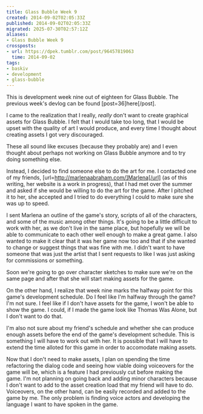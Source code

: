 ```yaml
---
title: Glass Bubble Week 9
created: 2014-09-02T02:05:33Z
published: 2014-09-02T02:05:33Z
migrated: 2025-07-30T02:57:12Z
aliases:
- Glass Bubble Week 9
crossposts:
- url: https://dpek.tumblr.com/post/96457819063
  time: 2014-09-02
tags:
- baskiv
- development
- glass-bubble
---
```


This is development week nine out of eighteen for Glass Bubble. The previous week's devlog can be found [post=36]here[/post].

I came to the realization that I really, *really* don't want to create graphical assets for Glass Bubble. I felt that I would take too long, that I would be upset with the quality of art I would produce, and every time I thought about creating assets I got very discouraged.

These all sound like excuses (because they probably are) and I even thought about perhaps not working on Glass Bubble anymore and to try doing something else.

Instead, I decided to find someone else to do the art for me. I contacted one of my friends, [url=http://marlenaabraham.com/]Marlena[/url] (as of this writing, her website is a work in progress), that I had met over the summer and asked if she would be willing to do the art for the game. After I pitched it to her, she accepted and I tried to do everything I could to make sure she was up to speed.

I sent Marlena an outline of the game's story, scripts of all of the characters, and some of the music among other things. It's going to be a little difficult to work with her, as we don't live in the same place, but hopefully we will be able to communicate to each other well enough to make a great game. I also wanted to make it clear that it was her game now too and that if she wanted to change or suggest things that was fine with me. I didn't want to have someone that was just the artist that I sent requests to like I was just asking for commissions or something.

Soon we're going to go over character sketches to make sure we're on the same page and after that she will start making assets for the game.

On the other hand, I realize that week nine marks the halfway point for this game's development schedule. Do I feel like I'm halfway through the game? I'm not sure. I feel like if I don't have assets for the game, I won't be able to show the game. I could, if I made the game look like Thomas Was Alone, but I don't want to do that.

I'm also not sure about my friend's schedule and whether she can produce enough assets before the end of the game's development schedule. This is something I will have to work out with her. It is possible that I will have to extend the time alloted for this game in order to accomodate making assets.

Now that I don't need to make assets, I plan on spending the time refactoring the dialog code and seeing how viable doing voiceovers for the game will be, which is a feature I had previously cut before making the game. I'm not planning on going back and adding minor characters because I don't want to add to the asset creation load that my friend will have to do. Voiceovers, on the other hand, can be easily recorded and added to the game by me. The only problem is finding voice actors and developing the language I want to have spoken in the game.
